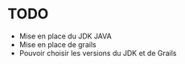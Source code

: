 # TODO
 * Mise en place du JDK JAVA
 * Mise en place de grails
 * Pouvoir choisir les versions du JDK et de Grails